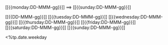 [[{{monday:DD-MMM-gg}}]] ==> [[{{sunday:DD-MMM-gg}}]]


[[{{DD-MMM-gg}}]]
[[{{tuesday:DD-MMM-gg}}]]
[[{{wednesday:DD-MMM-gg}}]]
[[{{thursday:DD-MMM-gg}}]]
[[{{friday:DD-MMM-gg}}]]
[[{{saturday:DD-MMM-gg}}]]
[[{{sunday:DD-MMM-gg}}]]

<%tp.date.weekday